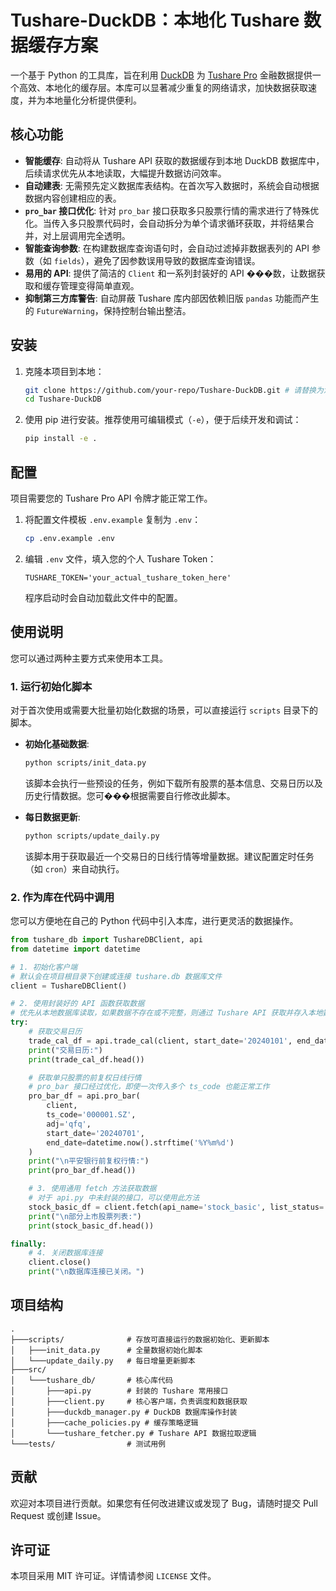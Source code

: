 # Tushare-DuckDB：本地化 Tushare 数据缓存方案

一个基于 Python 的工具库，旨在利用 [DuckDB](https://duckdb.org/) 为 [Tushare Pro](https://tushare.pro/) 金融数据提供一个高效、本地化的缓存层。本库可以显著减少重复的网络请求，加快数据获取速度，并为本地量化分析提供便利。

## 核心功能

- **智能缓存**: 自动将从 Tushare API 获取的数据缓存到本地 DuckDB 数据库中，后续请求优先从本地读取，大幅提升数据访问效率。
- **自动建表**: 无需预先定义数据库表结构。在首次写入数据时，系统会自动根据数据内容创建相应的表。
- **`pro_bar` 接口优化**: 针对 `pro_bar` 接口获取多只股票行情的需求进行了特殊优化。当传入多只股票代码时，会自动拆分为单个请求循环获取，并将结果合并，对上层调用完全透明。
- **智能查询参数**: 在构建数据库查询语句时，会自动过滤掉非数据表列的 API 参数（如 `fields`），避免了因参数误用导致的数据库查询错误。
- **易用的 API**: 提供了简洁的 `Client` 和一系列封装好的 API ���数，让数据获取和缓存管理变得简单直观。
- **抑制第三方库警告**: 自动屏蔽 Tushare 库内部因依赖旧版 `pandas` 功能而产生的 `FutureWarning`，保持控制台输出整洁。

## 安装

1.  克隆本项目到本地：
    ```bash
    git clone https://github.com/your-repo/Tushare-DuckDB.git # 请替换为您的仓库 URL
    cd Tushare-DuckDB
    ```

2.  使用 pip 进行安装。推荐使用可编辑模式（`-e`），便于后续开发和调试：
    ```bash
    pip install -e .
    ```

## 配置

项目需要您的 Tushare Pro API 令牌才能正常工作。

1.  将配置文件模板 `.env.example` 复制为 `.env`：
    ```bash
    cp .env.example .env
    ```

2.  编辑 `.env` 文件，填入您的个人 Tushare Token：
    ```
    TUSHARE_TOKEN='your_actual_tushare_token_here'
    ```
    程序启动时会自动加载此文件中的配置。

## 使用说明

您可以通过两种主要方式来使用本工具。

### 1. 运行初始化脚本

对于首次使用或需要大批量初始化数据的场景，可以直接运行 `scripts` 目录下的脚本。

- **初始化基础数据**:
  ```bash
  python scripts/init_data.py
  ```
  该脚本会执行一些预设的任务，例如下载所有股票的基本信息、交易日历以及历史行情数据。您可���根据需要自行修改此脚本。

- **每日数据更新**:
  ```bash
  python scripts/update_daily.py
  ```
  该脚本用于获取最近一个交易日的日线行情等增量数据。建议配置定时任务（如 `cron`）来自动执行。

### 2. 作为库在代码中调用

您可以方便地在自己的 Python 代码中引入本库，进行更灵活的数据操作。

```python
from tushare_db import TushareDBClient, api
from datetime import datetime

# 1. 初始化客户端
# 默认会在项目根目录下创建或连接 tushare.db 数据库文件
client = TushareDBClient()

# 2. 使用封装好的 API 函数获取数据
# 优先从本地数据库读取，如果数据不存在或不完整，则通过 Tushare API 获取并存入本地数据库
try:
    # 获取交易日历
    trade_cal_df = api.trade_cal(client, start_date='20240101', end_date='20240715')
    print("交易日历:")
    print(trade_cal_df.head())

    # 获取单只股票的前复权日线行情
    # pro_bar 接口经过优化，即使一次传入多个 ts_code 也能正常工作
    pro_bar_df = api.pro_bar(
        client,
        ts_code='000001.SZ',
        adj='qfq',
        start_date='20240701',
        end_date=datetime.now().strftime('%Y%m%d')
    )
    print("\n平安银行前复权行情:")
    print(pro_bar_df.head())

    # 3. 使用通用 fetch 方法获取数据
    # 对于 api.py 中未封装的接口，可以使用此方法
    stock_basic_df = client.fetch(api_name='stock_basic', list_status='L', fields='ts_code,name,industry')
    print("\n部分上市股票列表:")
    print(stock_basic_df.head())

finally:
    # 4. 关闭数据库连接
    client.close()
    print("\n数据库连接已关闭。")

```

## 项目结构

```
.
├───scripts/              # 存放可直接运行的数据初始化、更新脚本
│   ├───init_data.py      # 全量数据初始化脚本
│   └───update_daily.py   # 每日增量更新脚本
├───src/
│   └───tushare_db/       # 核心库代码
│       ├───api.py        # 封装的 Tushare 常用接口
│       ├───client.py     # 核心客户端，负责调度和数据获取
│       ├───duckdb_manager.py # DuckDB 数据库操作封装
│       ├───cache_policies.py # 缓存策略逻辑
│       └───tushare_fetcher.py # Tushare API 数据拉取逻辑
└───tests/                # 测试用例
```

## 贡献

欢迎对本项目进行贡献。如果您有任何改进建议或发现了 Bug，请随时提交 Pull Request 或创建 Issue。

## 许可证

本项目采用 MIT 许可证。详情请参阅 `LICENSE` 文件。